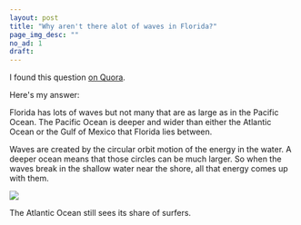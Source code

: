 ```yaml
---
layout: post
title: "Why aren't there alot of waves in Florida?"
page_img_desc: ""
no_ad: 1
draft:
---
```


I found this question <a href="https://www.quora.com/Why-arent-there-alot-of-waves-in-Florida/">on Quora</a>.

Here's my answer:

Florida has lots of waves but not many that are as large as in the Pacific Ocean. The Pacific Ocean is deeper and wider than either the Atlantic Ocean or the Gulf of Mexico that Florida lies between.

Waves are created by the circular orbit motion of the energy in the water. A deeper ocean means that those circles can be much larger. So when the waves break in the shallow water near the shore, all that energy comes up with them.

<img src="https://qph.ec.quoracdn.net/main-qimg-85dc0e11c304fd5c1a710514db503e35-c" />

The Atlantic Ocean still sees its share of surfers.
